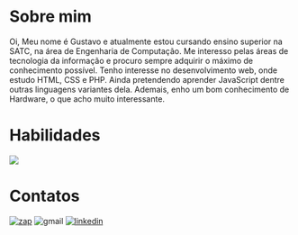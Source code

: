 # Sobre mim
Oi, Meu nome é Gustavo e atualmente estou cursando ensino superior na SATC, na área de Engenharia de Computação. Me interesso pelas áreas de tecnologia da informação e procuro sempre adquirir o máximo de conhecimento possível. Tenho interesse no desenvolvimento web, onde estudo HTML, CSS e PHP. Ainda pretendendo aprender JavaScript dentre outras linguagens variantes dela. Ademais, enho um bom conhecimento de Hardware, o que acho muito interessante.

# Habilidades
<p>
  <a href="https://skillicons.dev">
    <img src="https://skillicons.dev/icons?i=git,github,html,css,php,python,mysql,vscode,figma,bootstrap,notion,windows" />
  </a>
</p>

# Contatos
[![zap](https://img.shields.io/badge/WhatsApp-25D366?style=for-the-badge&logo=whatsapp&logoColor=white)](https://api.whatsapp.com/send?phone=5548999622803)
![gmail](https://img.shields.io/badge/Gmail-D14836?style=for-the-badge&logo=gmail&logoColor=white)
[![linkedin](https://img.shields.io/badge/LinkedIn-0077B5?style=for-the-badge&logo=linkedin&logoColor=white)](https://www.linkedin.com/in/gustavo-gon%C3%A7alves-dos-santos-4649ab27b/)
